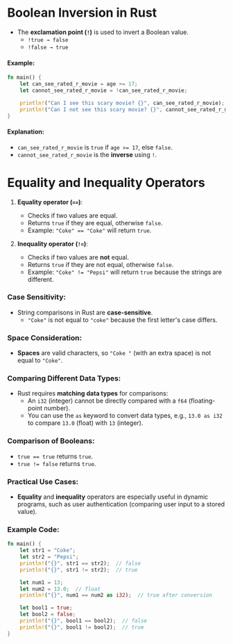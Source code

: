 
# Boolean Inversion in Rust
- The **exclamation point (`!`)** is used to invert a Boolean value.
  - `!true → false`
  - `!false → true`

#### Example:
```rust
fn main() {
    let can_see_rated_r_movie = age >= 17;
    let cannot_see_rated_r_movie = !can_see_rated_r_movie;

    println!("Can I see this scary movie? {}", can_see_rated_r_movie);
    println!("Can I not see this scary movie? {}", cannot_see_rated_r_movie);
}
```
#### Explanation:
- `can_see_rated_r_movie` is `true` if `age >= 17`, else `false`.
- `cannot_see_rated_r_movie` is the **inverse** using `!`.




# Equality and Inequality Operators

1. **Equality operator (`==`)**:
   - Checks if two values are equal.
   - Returns `true` if they are equal, otherwise `false`.
   - Example: `"Coke" == "Coke"` will return `true`.

2. **Inequality operator (`!=`)**:
   - Checks if two values are **not** equal.
   - Returns `true` if they are not equal, otherwise `false`.
   - Example: `"Coke" != "Pepsi"` will return `true` because the strings are different.

### Case Sensitivity:
- String comparisons in Rust are **case-sensitive**.
  - `"Coke"` is not equal to `"coke"` because the first letter's case differs.
  
### Space Consideration:
- **Spaces** are valid characters, so `"Coke "` (with an extra space) is not equal to `"Coke"`.

### Comparing Different Data Types:
- Rust requires **matching data types** for comparisons:
  - An `i32` (integer) cannot be directly compared with a `f64` (floating-point number).
  - You can use the `as` keyword to convert data types, e.g., `13.0 as i32` to compare `13.0` (float) with `13` (integer).

### Comparison of Booleans:
- `true == true` returns `true`.
- `true != false` returns `true`.

### Practical Use Cases:
- **Equality** and **inequality** operators are especially useful in dynamic programs, such as user authentication (comparing user input to a stored value).

### Example Code:
```rust
fn main() {
    let str1 = "Coke";
    let str2 = "Pepsi";
    println!("{}", str1 == str2);  // false
    println!("{}", str1 != str2);  // true

    let num1 = 13;
    let num2 = 13.0;  // float
    println!("{}", num1 == num2 as i32);  // true after conversion

    let bool1 = true;
    let bool2 = false;
    println!("{}", bool1 == bool2);  // false
    println!("{}", bool1 != bool2);  // true
}
```

